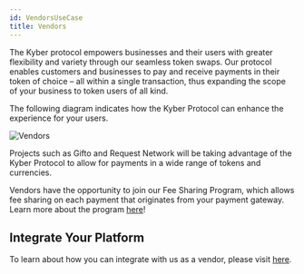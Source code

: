 ```yaml
---
id: VendorsUseCase
title: Vendors
---
```

The Kyber protocol empowers businesses and their users with greater flexibility and variety through our seamless token swaps. Our protocol enables customers and businesses to pay and receive payments in their token of choice – all within a single transaction, thus expanding the scope of your business to token users of all kind.

The following diagram indicates how the Kyber Protocol can enhance the experience for your users.

![Vendors](/uploads/vendors.png "Vendors")

Projects such as Gifto and Request Network will be taking advantage of the Kyber Protocol to allow for payments in a wide range of tokens and currencies.

Vendors have the opportunity to join our Fee Sharing Program, which allows fee sharing on each payment that originates from your payment gateway. Learn more about the program [here](guide-feesharing.md)!

## Integrate Your Platform
To learn about how you can integrate with us as a vendor, please visit [here](guide-vendors.md).
